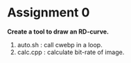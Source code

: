 # Assignment 0

**Create a tool to draw an RD-curve.**

1. auto.sh : call cwebp in a loop.
2. calc.cpp : calculate bit-rate of image.